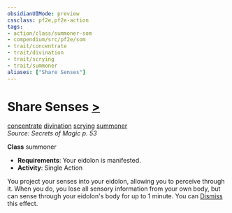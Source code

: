 ```yaml
---
obsidianUIMode: preview
cssclass: pf2e,pf2e-action
tags:
- action/class/summoner-som
- compendium/src/pf2e/som
- trait/concentrate
- trait/divination
- trait/scrying
- trait/summoner
aliases: ["Share Senses"]
---
```

# Share Senses [>](rules/core-rulebook/chapter-9-playing-the-game.md#Actions "Single Action")
[concentrate](rules/traits/concentrate.md)  [divination](rules/traits/divination.md)  [scrying](rules/traits/scrying.md)  [summoner](rules/traits/summoner-som.md)  
*Source: Secrets of Magic p. 53*  

**Class** summoner
- **Requirements**: Your eidolon is manifested.
- **Activity**: Single Action

You project your senses into your eidolon, allowing you to perceive through it. When you do, you lose all sensory information from your own body, but can sense through your eidolon's body for up to 1 minute. You can [Dismiss](rules/actions/dismiss.md) this effect.